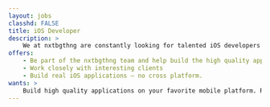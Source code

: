 ```yaml
---
layout: jobs
classhd: FALSE
title: iOS Developer
description: >
    We at nxtbgthng are constantly looking for talented iOS developers to join our team in Berlin.
offers: 
    - Be part of the nxtbgthng team and help build the high quality apps.
    - Work closely with interesting clients
    - Build real iOS applications – no cross platform.
wants: >
    Build high quality applications on your favorite mobile platform. Reading and writing German and English, at least one of those very well. Good communication skills: Working in a team and with our clients. 2+ years of iOS development experience. High quality code and knowledge of best practices (TDD, CI, Cocoapods, etc.) Eager to learn and improve your skills. At least basic knowledge of git or another DVCS. Development experience with at least one other environment (Web, Android, etc.) An eye for user interfaces and design is also highly appreciated.
---
```

